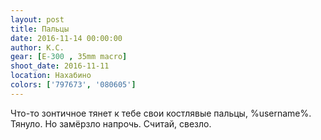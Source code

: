 ```yaml
---
layout: post
title: Пальцы
date: 2016-11-14 00:00:00
author: К.С.
gear: [E-300 , 35mm macro]
shoot_date: 2016-11-11
location: Нахабино
colors: ['797673', '080605']
---
```


Что-то зонтичное тянет к тебе свои костлявые пальцы, %username%. Тянуло. Но замёрзло напрочь. Считай, свезло.
